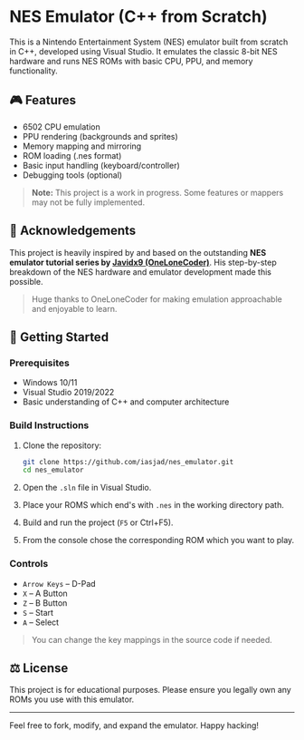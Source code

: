 ﻿# NES Emulator (C++ from Scratch)

This is a Nintendo Entertainment System (NES) emulator built from scratch in C++, developed using Visual Studio. It emulates the classic 8-bit NES hardware and runs NES ROMs with basic CPU, PPU, and memory functionality.

## 🎮 Features

- 6502 CPU emulation
- PPU rendering (backgrounds and sprites)
- Memory mapping and mirroring
- ROM loading (.nes format)
- Basic input handling (keyboard/controller)
- Debugging tools (optional)

> **Note:** This project is a work in progress. Some features or mappers may not be fully implemented.

## 🙏 Acknowledgements

This project is heavily inspired by and based on the outstanding **NES emulator tutorial series by [Javidx9 (OneLoneCoder)](https://github.com/OneLoneCoder/olcNES)**. His step-by-step breakdown of the NES hardware and emulator development made this possible.

> Huge thanks to OneLoneCoder for making emulation approachable and enjoyable to learn.

## 🚀 Getting Started

### Prerequisites

- Windows 10/11
- Visual Studio 2019/2022
- Basic understanding of C++ and computer architecture

### Build Instructions

1. Clone the repository:

   ```bash
   git clone https://github.com/iasjad/nes_emulator.git
   cd nes_emulator
   ```

2. Open the `.sln` file in Visual Studio.

3. Place your ROMS which end's with `.nes` in the working directory path.

4. Build and run the project (`F5` or Ctrl+F5).

5. From the console chose the corresponding ROM which you want to play.

### Controls

- `Arrow Keys` – D-Pad
- `X` – A Button
- `Z` – B Button
- `S` – Start
- `A` – Select

> You can change the key mappings in the source code if needed.



## ⚖️ License

This project is for educational purposes. Please ensure you legally own any ROMs you use with this emulator.


---

Feel free to fork, modify, and expand the emulator. Happy hacking!

